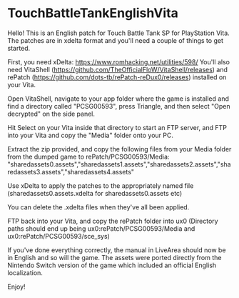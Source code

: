 # TouchBattleTankEnglishVita

Hello! This is an English patch for Touch Battle Tank SP for PlayStation Vita.
The patches are in xdelta format and you'll need a couple of things to get started.

First, you need xDelta: https://www.romhacking.net/utilities/598/
You'll also need VitaShell (https://github.com/TheOfficialFloW/VitaShell/releases) and rePatch (https://github.com/dots-tb/rePatch-reDux0/releases) installed on your Vita.

Open VitaShell, navigate to your app folder where the game is installed and find a directory called "PCSG00593", press Triangle, and then select "Open decrypted" on the side panel.

Hit Select on your Vita inside that directory to start an FTP server, and FTP into your Vita and copy the "Media" folder onto your PC.

Extract the zip provided, and copy the following files from your Media folder from the dumped game to rePatch/PCSG00593/Media:
"sharedassets0.assets","sharedassets1.assets","sharedassets2.assets","sharedassets3.assets","sharedassets4.assets"

Use xDelta to apply the patches to the appropriately named file (sharedassets0.assets.xdelta for sharedassets0.assets etc)

You can delete the .xdelta files when they've all been applied.

FTP back into your Vita, and copy the rePatch folder into ux0 (Directory paths should end up being ux0:rePatch/PCSG00593/Media and ux0:rePatch/PCSG00593/sce_sys)

If you've done everything correctly, the manual in LiveArea should now be in English and so will the game. The assets were ported directly from the Nintendo Switch version of the game which included an official English localization.

Enjoy!
